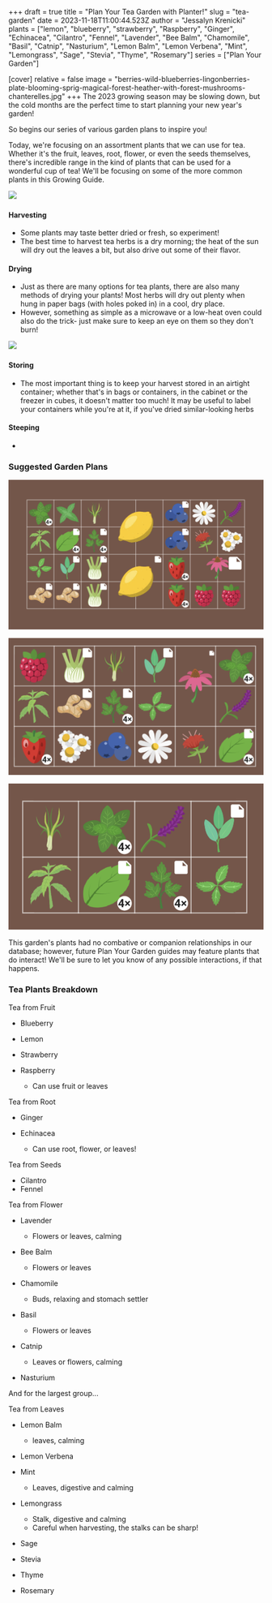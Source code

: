 +++
draft = true
title = "Plan Your Tea Garden with Planter!"
slug = "tea-garden"
date = 2023-11-18T11:00:44.523Z
author = "Jessalyn Krenicki"
plants = ["lemon", "blueberry", "strawberry", "Raspberry", "Ginger", "Echinacea", "Cilantro", "Fennel", "Lavender", "Bee Balm", "Chamomile", "Basil", "Catnip", "Nasturium", "Lemon Balm", "Lemon Verbena", "Mint", "Lemongrass", "Sage", "Stevia", "Thyme", "Rosemary"]
series = ["Plan Your Garden"]

[cover]
relative = false
image = "berries-wild-blueberries-lingonberries-plate-blooming-sprig-magical-forest-heather-with-forest-mushrooms-chanterelles.jpg"
+++
The 2023 growing season may be slowing down, but the cold months are the perfect time to start planning your new year's garden!

So begins our series of various garden plans to inspire you! 

Today, we're focusing on an assortment plants that we can use for tea. Whether it's the fruit, leaves, root, flower, or even the seeds themselves, there's incredible range in the kind of plants that can be used for a wonderful cup of tea! We'll be focusing on some of the more common plants in this Growing Guide.

![](tea-herbs-bowls-with-wood-stubs-cup-tea-high-angle-view-dark-textured-background-space-text.jpg)

#### Harvesting

* Some plants may taste better dried or fresh, so experiment!
* The best time to harvest tea herbs is a dry morning; the heat of the sun will dry out the leaves a bit, but also drive out some of their flavor.

#### Drying

* Just as there are many options for tea plants, there are also many methods of drying your plants! Most herbs will dry out plenty when hung in paper bags (with holes poked in) in a cool, dry place. 
* However, something as simple as a microwave or a low-heat oven could also do the trick- just make sure to keep an eye on them so they don't burn!

![](grandmother-makes-tea-with-medicinal-herbs-selective-focus.jpg)

#### Storing

* The most important thing is to keep your harvest stored in an airtight container; whether that's in bags or containers, in the cabinet or the freezer in cubes, it doesn't matter too much! It may be useful to label your containers while you're at it, if you've dried similar-looking herbs

#### Steeping

*

### Suggested Garden Plans

![](screenshot-2023-11-11-at-7.24.10-pm.png "4x8 variety garden, featuring EVERY plant in this post!")

![](screenshot-2023-11-17-at-2.39.11-pm.png "3x6 garden, a more reserved garden plan.")

![](screenshot-2023-11-17-at-2.41.49-pm.png "2x4 garden, a simple herbal tea garden.")

This garden's plants had no combative or companion relationships in our database; however, future Plan Your Garden guides may feature plants that do interact! We'll be sure to let you know of any possible interactions, if that happens.

### Tea Plants Breakdown

Tea from Fruit

* Blueberry
* Lemon
* Strawberry
* Raspberry

  * Can use fruit or leaves

Tea from Root

* Ginger
* Echinacea

  * Can use root, flower, or leaves!

Tea from Seeds

* Cilantro
* Fennel

Tea from Flower

* Lavender

  * Flowers or leaves, calming
* Bee Balm

  * Flowers or leaves
* Chamomile

  * Buds, relaxing and stomach settler
* Basil

  * Flowers or leaves
* Catnip

  * Leaves or flowers, calming
* Nasturium

And for the largest group...

Tea from Leaves

* Lemon Balm

  * leaves, calming
* Lemon Verbena
* Mint

  * Leaves, digestive and calming
* Lemongrass

  * Stalk, digestive and calming
  * Careful when harvesting, the stalks can be sharp!
* Sage
* Stevia
* Thyme
* Rosemary